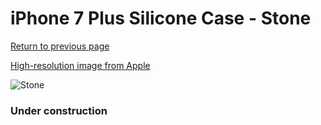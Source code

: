 # iPhone 7 Plus Silicone Case - Stone

[Return to previous page](/iphone_7)

[High-resolution image from Apple](https://store.storeimages.cdn-apple.com/8756/as-images.apple.com/is/MMQX2?wid=4500&hei=4500&fmt=png)

<div style="width: 384px"><img src="/everysource/MMQX2.png" alt="Stone"></div>

### Under construction
